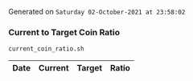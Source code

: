 Generated on `Saturday 02-October-2021 at 23:58:02`

### Current to Target Coin Ratio
`current_coin_ratio.sh`

Date|Current|Target|Ratio
---|---|---|---

